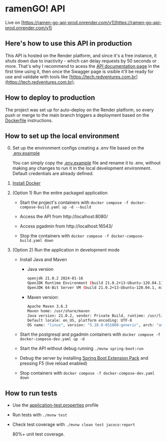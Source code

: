 # ramenGO! API

Live on [https://ramen-go-api-prod.onrender.com/v1](https://ramen-go-api-prod.onrender.com/v1)

## Here's how to use this API in production

This API is hosted on the Render platform, and since it's a free instance, it shuts down due to inactivity - which can delay requests by 50 seconds or more. That's why I recommend to acess the [API documentation page](https://ramen-go-api-prod.onrender.com/v1) in the first time using it, then once the Swagger page is visible it'll be ready for use and validate with tools like [https://tech.redventures.com.br](https://tech.redventures.com.br).

## How to deploy to production

The project was set up for auto-deploy on the Render platform, so every push or merge to the main branch triggers a deployment based on the [Dockerfile](Dockerfile) instructions.

## How to set up the local environment

0. Set up the environment configs creating a .env file based on the [.env.example](.env.example)

    You can simply copy the [.env.example](.env.example) file and rename it to .env, without making any changes to run it in the local development environment. Default credentials are already defined.

1. [Install Docker](https://docs.docker.com/desktop/install/ubuntu/)

2. (Option 1) Run the entire packaged application

    - Start the project's containers with `docker compose -f docker-compose-build.yaml up -d --build`

    - Access the API from http://localhost:8080/

    - Access pgadmin from http://localhost:16543/

    - Stop the containers with `docker compose -f docker-compose-build.yaml down`

2. (Option 2) Run the application in development mode

    - Install Java and Maven

        - Java version
            ```bash
            openjdk 21.0.2 2024-01-16
            OpenJDK Runtime Environment (build 21.0.2+13-Ubuntu-120.04.1)
            OpenJDK 64-Bit Server VM (build 21.0.2+13-Ubuntu-120.04.1, mixed mode, sharing)
            ```

        - Maven version:
            ```bash
            Apache Maven 3.6.3
            Maven home: /usr/share/maven
            Java version: 21.0.2, vendor: Private Build, runtime: /usr/lib/jvm/java-21-openjdk-amd64
            Default locale: en_US, platform encoding: UTF-8
            OS name: "linux", version: "5.18.0-051800-generic", arch: "amd64", family: "unix"
            ```

    - Start the postgresql and pgadmin containers with `docker compose -f docker-compose-dev.yaml up -d`

    - Start the API without debug running `./mvnw spring-boot:run`

    - Debug the server by installing [Spring Boot Extension Pack](https://marketplace.visualstudio.com/items?itemName=vmware.vscode-boot-dev-pack) and pressing F5 (live reload enabled)

    - Stop containers with `docker compose -f docker-compose-dev.yaml down`

## How to run tests

- Use the [application-test.properties](src/main/resources/application-test.properties) profile

- Run tests with `./mvnw test`

- Check test coverage with `./mvnw clean test jacoco:report`

    80%+ unit test coverage.
